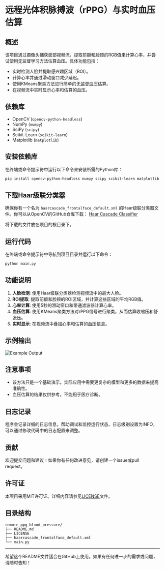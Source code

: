 # 远程光体积脉搏波（rPPG）与实时血压估算

## 概述
该项目通过摄像头捕获面部视频流，提取前额和脸颊的RGB值来计算心率，并尝试使用无监督学习方法估算血压。具体功能包括：
- 实时检测人脸并提取感兴趣区域（ROI）。
- 计算心率并通过滑动窗口减少延迟。
- 使用KMeans聚类方法进行简单的无监督血压估算。
- 在视频流中实时显示心率和估算的血压。

## 依赖库
- OpenCV (`opencv-python-headless`)
- NumPy (`numpy`)
- SciPy (`scipy`)
- Scikit-Learn (`scikit-learn`)
- Matplotlib (`matplotlib`)

## 安装依赖库
在终端或命令提示符中运行以下命令来安装所需的Python库：
```bash
pip install opencv-python-headless numpy scipy scikit-learn matplotlib
```

## 下载Haar级联分类器
确保你有一个名为 `haarcascade_frontalface_default.xml` 的Haar级联分类器文件。你可以从OpenCV的GitHub仓库下载：
[Haar Cascade Classifier](https://github.com/opencv/opencv/blob/master/data/haarcascades/haarcascade_frontalface_default.xml)

将下载的文件放在项目的根目录下。

## 运行代码
在终端或命令提示符中导航到项目目录并运行以下命令：
```bash
python main.py
```

## 功能说明
1. **人脸检测**: 使用Haar级联分类器检测视频流中的最大人脸。
2. **ROI提取**: 提取前额和脸颊的ROI区域，并计算这些区域的平均RGB值。
3. **心率计算**: 使用5秒的滑动窗口和带通滤波器计算心率。
4. **血压估算**: 使用KMeans聚类方法对rPPG信号进行聚类，从而估算收缩压和舒张压。
5. **实时显示**: 在视频流中叠加心率和估算的血压信息。

## 示例输出
![Example Output](example_output.png)

## 注意事项
- 该方法只是一个基础演示，实际应用中需要更复杂的模型和更多的数据来提高准确性。
- 血压估算的结果仅供参考，不能用于医疗诊断。

## 日志记录
程序会记录详细的日志信息，帮助调试和监控运行状态。日志级别设置为INFO，可以通过修改代码中的日志配置来调整。

## 贡献
欢迎提交问题和建议！如果你有任何改进意见，请创建一个issue或pull request。

## 许可证
本项目采用MIT许可证。详细内容请参见[LICENSE](LICENSE)文件。

## 目录结构
```
remote_ppg_blood_pressure/
├── README.md
├── LICENSE
├── haarcascade_frontalface_default.xml
└── main.py
```

---

希望这个README文件适合在GitHub上使用。如果有任何进一步的需求或问题，请随时告知！
